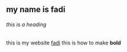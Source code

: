 
## my name is fadi
###### this is a heading
this is my website [fadi](https://www.google.com)
this is how to make **bold**
